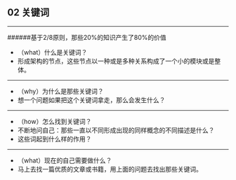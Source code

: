 ## 02 关键词

----------
######基于2/8原则，那些20%的知识产生了80%的价值
- （what）什么是关键词？
 - 形成架构的节点，这些节点以一种或是多种关系构成了一个小的模块或是整体。 

---
- （why）为什么是那些关键词？
 - 想一个问题如果把这个关键词拿走，那么会发生什么？ 
 
---
- （how）怎么找到关键词？
 - 不断地问自己：那些一直以不同形成出现的同样概念的不同描述是什么？
 - 这些词起到什么样的作用？

---
- （what）现在的自己需要做什么？ 
 - 马上去找一篇优质的文章或书籍，用上面的问题去找出那些关键词。  